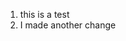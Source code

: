 <!------------------------------------------------------------------------->
1. this is a test 
2. I made another change 